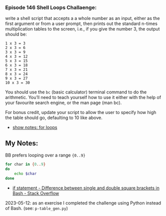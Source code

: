 ### Episode 146 Shell Loops Challaenge:

write a shell script that accepts a a whole number as an input, either as the first argument or from a user prompt, then prints out the standard n-times multiplication tables to the screen, i.e., if you give the number 3, the output should be:

```
1 x 3 = 3
2 x 3 = 6
3 x 3 = 9
4 x 3 = 12
5 x 3 = 15
6 x 3 = 18
7 x 3 = 21
8 x 3 = 24
9 x 3 = 27
10 x 3 = 30
```

You should use the `bc` (basic calculator) terminal command to do the arithmetic. You’ll need to teach yourself how to use it either with the help of your favourite search engine, or the man page (man bc).

For bonus credit, update your script to allow the user to specify how high the table should go, defaulting to 10 like above.

- [show notes: for loops](https://pbs.bartificer.net/pbs146#for-loops)

## My Notes:

BB prefers looping over a range `{0..9}` 

```sh
for char in {0..9}
do
	echo $char
done
```

- [if statement - Difference between single and double square brackets in Bash - Stack Overflow](https://stackoverflow.com/questions/13542832/difference-between-single-and-double-square-brackets-in-bash)


2023-05-12: as an exercise I completed the challenge using Python instead of Bash. (see: `p-table_gen.py`)